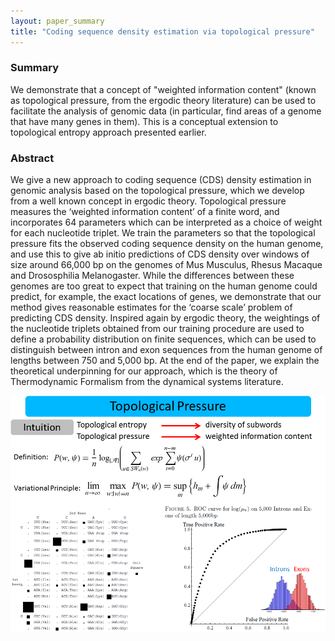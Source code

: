 ```yaml
---
layout: paper_summary 
title: "Coding sequence density estimation via topological pressure"
---
```


### Summary
We demonstrate that a concept of "weighted information content" (known as topological pressure, from the ergodic theory literature) can be used to facilitate the analysis of genomic data (in particular, find areas of a genome that have many genes in them). This is a conceptual extension to topological entropy approach presented earlier.


### Abstract
We give a new approach to coding sequence (CDS) density estimation in genomic analysis based on the topological pressure, which we develop from a well known concept in ergodic theory. Topological pressure measures the ‘weighted information content’ of a finite word, and incorporates 64 parameters which can be interpreted as a choice of weight for each nucleotide triplet. We train the parameters so that the topological pressure fits the observed coding sequence density on the human genome, and use this to give ab initio predictions of CDS density over windows of size around 66,000 bp on the genomes of Mus Musculus, Rhesus Macaque and Drososphilia Melanogaster. While the differences between these genomes are too great to expect that training on the human genome could predict, for example, the exact locations of genes, we demonstrate that our method gives reasonable estimates for the ‘coarse scale’ problem of predicting CDS density. Inspired again by ergodic theory, the weightings of the nucleotide triplets obtained from our training procedure are used to define a probability distribution on finite sequences, which can be used to distinguish between intron and exon sequences from the human genome of lengths between 750 and 5,000 bp. At the end of the paper, we explain the theoretical underpinning for our approach, which is the theory of Thermodynamic Formalism from the dynamical systems literature. 



<img src="../../images/publication/2014_coding_sequence_density.png"  />

